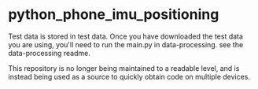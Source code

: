 # python_phone_imu_positioning

Test data is stored in test data.
Once you have downloaded the test data you are using, 
you'll need to run the main.py in data-processing.
see the data-processing readme.

This repository is no longer being maintained to a readable level, and is instead being used as a source to quickly obtain code on multiple devices.

